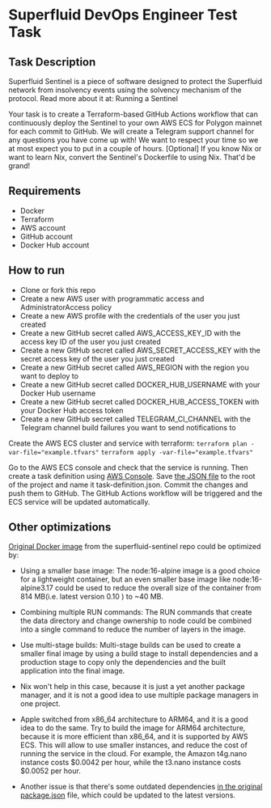 # Superfluid DevOps Engineer Test Task

## Task Description
Superfluid Sentinel is a piece of software designed to protect the Superfluid network from insolvency events using the solvency mechanism of the protocol. Read more about it at: Running a Sentinel

Your task is to create a Terraform-based GitHub Actions workflow that can continuously deploy the Sentinel to your own AWS ECS for Polygon mainnet for each commit to GitHub. We will create a Telegram support channel for any questions you have come up with!
We want to respect your time so we at most expect you to put in a couple of hours.
[Optional] If you know Nix or want to learn Nix, convert the Sentinel's Dockerfile to using Nix. That'd be grand!

## Requirements
- Docker
- Terraform
- AWS account
- GitHub account
- Docker Hub account

## How to run
- Clone or fork this repo
- Create a new AWS user with programmatic access and AdministratorAccess policy
- Create a new AWS profile with the credentials of the user you just created
- Create a new GitHub secret called AWS_ACCESS_KEY_ID with the access key ID of the user you just created
- Create a new GitHub secret called AWS_SECRET_ACCESS_KEY with the secret access key of the user you just created
- Create a new GitHub secret called AWS_REGION with the region you want to deploy to
- Create a new GitHub secret called DOCKER_HUB_USERNAME with your Docker Hub username
- Create a new GitHub secret called DOCKER_HUB_ACCESS_TOKEN with your Docker Hub access token
- Create a new GitHub secret called TELEGRAM_CI_CHANNEL with the Telegram channel build failures you want to send notifications to

Create the AWS ECS cluster and service with terraform:
```terraform plan -var-file="example.tfvars"```
```terraform apply -var-file="example.tfvars"```

Go to the AWS ECS console and check that the service is running. Then create a task definition using [AWS Console](https://docs.aws.amazon.com/AmazonECS/latest/developerguide/create-task-definition.html). Save [the JSON file](https://console.aws.amazon.com/ecs/v2) to the root of the project and name it task-definition.json. Commit the changes and push them to GitHub. The GitHub Actions workflow will be triggered and the ECS service will be updated automatically.

## Other optimizations
[Original Docker image](https://github.com/superfluid-finance/superfluid-sentinel/blob/master/Dockerfile) from the superfluid-sentinel repo could be optimized by:
- Using a smaller base image: The node:16-alpine image is a good choice for a lightweight container, but an even smaller base image like node:16-alpine3.17 could be used to reduce the overall size of the container from 814 MB(i.e. latest version 0.10 ) to ~40 MB.
- Combining multiple RUN commands: The RUN commands that create the data directory and change ownership to node could be combined into a single command to reduce the number of layers in the image.
- Use multi-stage builds: Multi-stage builds can be used to create a smaller final image by using a build stage to install dependencies and a production stage to copy only the dependencies and the built application into the final image.
- Nix won't help in this case, because it is just a yet another package manager, and it is not a good idea to use multiple package managers in one project.
- Apple switched from x86_64 architecture to ARM64, and it is a good idea to do the same. Try to build the image for ARM64 architecture, because it is more efficient than x86_64, and it is supported by AWS ECS. This will allow to use smaller instances, and reduce the cost of running the service in the cloud. For example, the Amazon t4g.nano instance costs $0.0042 per hour, while the t3.nano instance costs $0.0052 per hour.

- Another issue is that there's some outdated dependencies [in the original package.json](https://github.com/superfluid-finance/superfluid-sentinel/blob/master/package.json) file, which could be updated to the latest versions.
